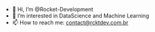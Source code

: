 - 👋 Hi, I’m @Rocket-Development
- 👀 I’m interested in DataScience and Machine Learning
- 📫 How to reach me: contact@rcktdev.com.br

<!---
Rocket-Development/Rocket-Development is a ✨ special ✨ repository because its `README.md` (this file) appears on your GitHub profile.
You can click the Preview link to take a look at your changes.
--->
